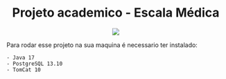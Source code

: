 <h1 align="center">Projeto academico - Escala Médica</h1>

<p align="center">
  <img src="http://img.shields.io/static/v1?label=STATUS&message=EM%20DESENVOLVIMENTO&color=GREEN&style=for-the-badge"/>
</p>

Para rodar esse projeto na sua maquina é necessario ter instalado:

```
- Java 17
- PostgreSQL 13.10
- TomCat 10
```
